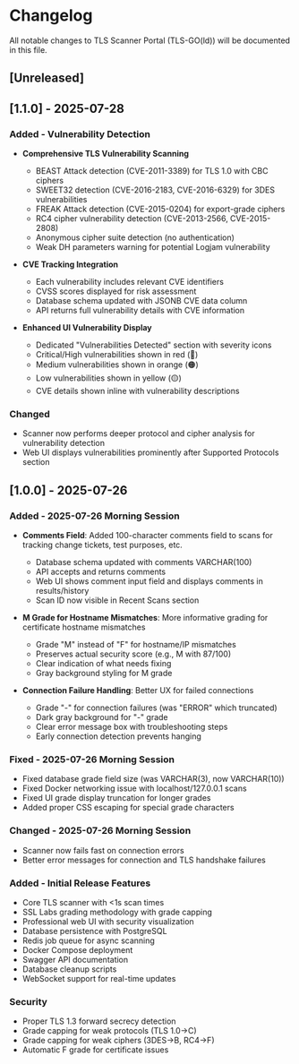 # Changelog

All notable changes to TLS Scanner Portal (TLS-GO(ld)) will be documented in this file.

## [Unreleased]

## [1.1.0] - 2025-07-28

### Added - Vulnerability Detection
- **Comprehensive TLS Vulnerability Scanning**
  - BEAST Attack detection (CVE-2011-3389) for TLS 1.0 with CBC ciphers
  - SWEET32 detection (CVE-2016-2183, CVE-2016-6329) for 3DES vulnerabilities
  - FREAK Attack detection (CVE-2015-0204) for export-grade ciphers
  - RC4 cipher vulnerability detection (CVE-2013-2566, CVE-2015-2808)
  - Anonymous cipher suite detection (no authentication)
  - Weak DH parameters warning for potential Logjam vulnerability

- **CVE Tracking Integration**
  - Each vulnerability includes relevant CVE identifiers
  - CVSS scores displayed for risk assessment
  - Database schema updated with JSONB CVE data column
  - API returns full vulnerability details with CVE information

- **Enhanced UI Vulnerability Display**
  - Dedicated "Vulnerabilities Detected" section with severity icons
  - Critical/High vulnerabilities shown in red (🔴)
  - Medium vulnerabilities shown in orange (🟠)
  - Low vulnerabilities shown in yellow (🟡)
  - CVE details shown inline with vulnerability descriptions

### Changed
- Scanner now performs deeper protocol and cipher analysis for vulnerability detection
- Web UI displays vulnerabilities prominently after Supported Protocols section

## [1.0.0] - 2025-07-26

### Added - 2025-07-26 Morning Session
- **Comments Field**: Added 100-character comments field to scans for tracking change tickets, test purposes, etc.
  - Database schema updated with comments VARCHAR(100)
  - API accepts and returns comments
  - Web UI shows comment input field and displays comments in results/history
  - Scan ID now visible in Recent Scans section

- **M Grade for Hostname Mismatches**: More informative grading for certificate hostname mismatches
  - Grade "M" instead of "F" for hostname/IP mismatches
  - Preserves actual security score (e.g., M with 87/100)
  - Clear indication of what needs fixing
  - Gray background styling for M grade

- **Connection Failure Handling**: Better UX for failed connections
  - Grade "-" for connection failures (was "ERROR" which truncated)
  - Dark gray background for "-" grade
  - Clear error message box with troubleshooting steps
  - Early connection detection prevents hanging

### Fixed - 2025-07-26 Morning Session
- Fixed database grade field size (was VARCHAR(3), now VARCHAR(10))
- Fixed Docker networking issue with localhost/127.0.0.1 scans
- Fixed UI grade display truncation for longer grades
- Added proper CSS escaping for special grade characters

### Changed - 2025-07-26 Morning Session
- Scanner now fails fast on connection errors
- Better error messages for connection and TLS handshake failures

### Added - Initial Release Features
- Core TLS scanner with <1s scan times
- SSL Labs grading methodology with grade capping
- Professional web UI with security visualization
- Database persistence with PostgreSQL
- Redis job queue for async scanning
- Docker Compose deployment
- Swagger API documentation
- Database cleanup scripts
- WebSocket support for real-time updates

### Security
- Proper TLS 1.3 forward secrecy detection
- Grade capping for weak protocols (TLS 1.0→C)
- Grade capping for weak ciphers (3DES→B, RC4→F)
- Automatic F grade for certificate issues